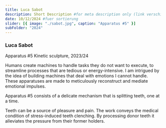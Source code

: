 ```yaml
---
title: Luca Sabot
description: Short Description #for meta description only (link verschicken etc. nicht auf der seite zu sehen)
date: 10/12/2024 #fuer sortierung
slider: [{ image: "./sabot.jpg", caption: "Apparatus #5" }]
subFolder: "2024"
---
```


### Luca Sabot

Apparatus #5
Kinetic sculpture, 2023/24

Humans create machines to handle tasks they do not want to execute, to streamline processes that are tedious or energy-intensive. I am intrigued by the idea of building machines that deal with emotions I cannot handle. These apparatuses are made to meticulously reconstruct and mediate emotional impulses.

Apparatus #5 consists of a delicate mechanism that is splitting teeth, one at a time.

Teeth can be a source of pleasure and pain. The work conveys the medical condition of stress-induced teeth clenching. By processing donor teeth it alleviates the pressure from their former holders.
